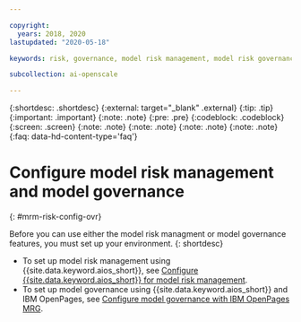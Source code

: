 ```yaml
---

copyright:
  years: 2018, 2020
lastupdated: "2020-05-18"

keywords: risk, governance, model risk management, model risk governance

subcollection: ai-openscale

---
```


{:shortdesc: .shortdesc}
{:external: target="_blank" .external}
{:tip: .tip}
{:important: .important}
{:note: .note}
{:pre: .pre}
{:codeblock: .codeblock}
{:screen: .screen}
{:note: .note}
{:note: .note}
{:note: .note}
{:note: .note}
{:faq: data-hd-content-type='faq'}

# Configure model risk management and model governance
{: #mrm-risk-config-ovr}

Before you can use either the model risk managment or model governance features, you must set up your environment.
{: shortdesc}

- To set up model risk management using {{site.data.keyword.aios_short}}, see [Configure {{site.data.keyword.aios_short}} for model risk management](/docs/ai-openscale?topic=ai-openscale-mrm-risk-config-ovr-wos-only).
- To set up model governance using {{site.data.keyword.aios_short}} and IBM OpenPages, see [Configure model governance with IBM OpenPages MRG](/docs/ai-openscale?topic=ai-openscale-mrm-risk-config-openpages).





